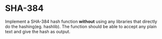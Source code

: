 # SHA-384
Implement a SHA-384 hash function **without** using any libraries that directly do the hashing(eg. hashlib). The function should be able to accept any plain text and give the hash as output.